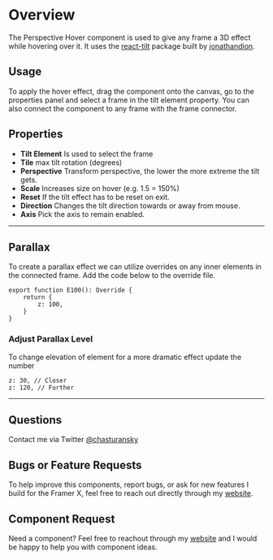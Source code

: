 # Overview
The Perspective Hover component is used to give any frame a 3D effect while hovering over it. It uses the [react-tilt](https://www.npmjs.com/package/react-tilt) package built by [jonathandion](https://www.npmjs.com/~jonathandion).

## Usage
To apply the hover effect, drag the component onto the canvas, go to the properties panel and select a frame in the tilt element property. You can also connect the component to any frame with the frame connector.

## Properties
- **Tilt Element** Is used to select the frame
- **Tile** max tilt rotation (degrees)
- **Perspective** Transform perspective, the lower the more extreme the tilt gets.
- **Scale** Increases size on hover (e.g. 1.5 = 150%)
- **Reset** If the tilt effect has to be reset on exit.
- **Direction** Changes the tilt direction towards or away
from mouse.
- **Axis** Pick the axis to remain enabled.

---

## Parallax
To create a parallax effect we can utilize overrides on any inner elements in the connected frame. Add the code below to the override file. 
```
export function E100(): Override {
    return {
        z: 100,
    }
}
```

### Adjust Parallax Level
To change elevation of element for a more dramatic effect update the number
```
z: 30, // Closer
z: 120, // Further
```

---

## Questions
Contact me via Twitter [@chasturansky](https://twitter.com/chasturansky)

## Bugs or Feature Requests
To help improve this components, report bugs, or ask for new features I build for the Framer X, feel free to reach out directly through my [website](https://turansky.net/).

## Component Request
Need a component? Feel free to reachout through my [website](https://turansky.net/) and I would be happy to help you with component ideas.

